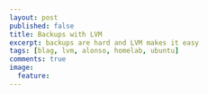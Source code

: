 ```yaml
---
layout: post
published: false
title: Backups with LVM
excerpt: backups are hard and LVM makes it easy
tags: [blag, lvm, alonso, homelab, ubuntu]
comments: true
image:
  feature: 
---
```


<script src="https://gist.github.com/pettazz/f8f0d1180cf2910e0a56150531b858bf.js"></script>